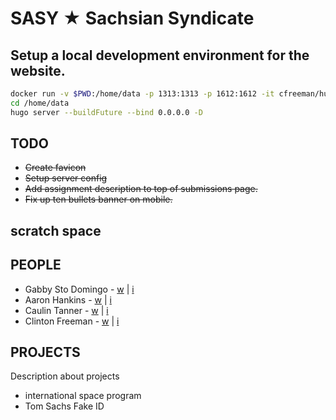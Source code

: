 # SASY ★ Sachsian Syndicate

## Setup a local development environment for the website.
```bash
docker run -v $PWD:/home/data -p 1313:1313 -p 1612:1612 -it cfreeman/hugo /bin/bash
cd /home/data
hugo server --buildFuture --bind 0.0.0.0 -D
```

## TODO
* ~~Create favicon~~
* ~~Setup server config~~
* ~~Add assignment description to top of submissions page.~~
* ~~Fix up ten bullets banner on mobile.~~

## scratch space

<h2> PEOPLE </h2>
  <ul>
    <li>Gabby Sto Domingo - <a href="https://gabfolio.net">w</a> | <a href="https://www.instagram.com/spicygabby/">i</a></li>
    <li>Aaron Hankins - <a href="http://aaronehankins.com/">w</a> | <a href="https://www.instagram.com/marsyard_overshoe/">i</a></li>
    <li>Caulin Tanner - <a href="https://caulin.myportfolio.com">w</a> | <a href="https://www.instagram.com/caulin_tanner/">i</a></li>
    <li>Clinton Freeman - <a href="https://reprage.com">w</a> | <a href="https://www.instagram.com/reprage/">i</a></li>
  </ul>
</div>

<h2> PROJECTS </h2>
  <p> Description about projects </p>
  <ul>
    <li>international space program</li>
    <li>Tom Sachs Fake ID</li>
  </ul>
